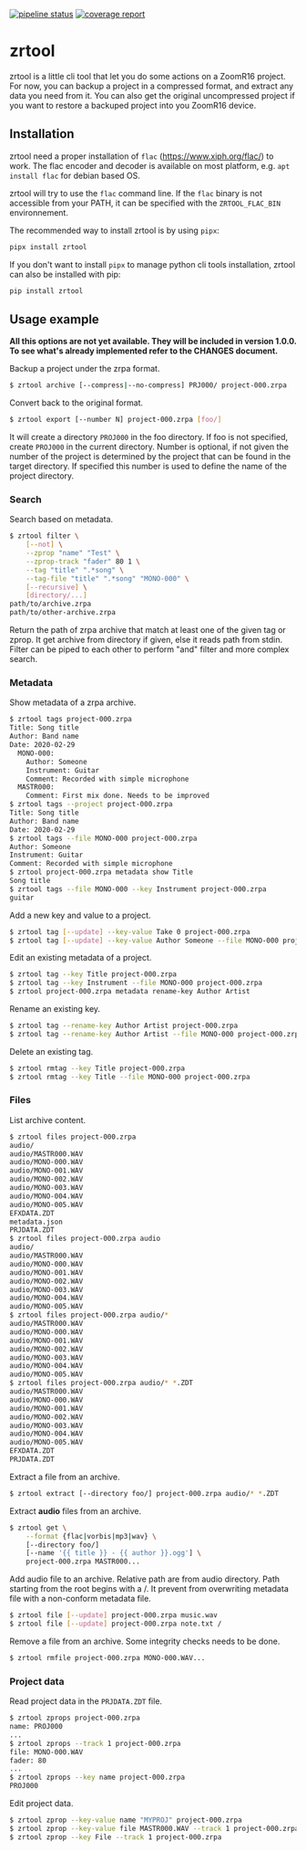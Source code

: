 [![pipeline status](https://gitlab.com/remytms/zrtool/badges/master/pipeline.svg)](https://gitlab.com/remytms/zrtool/pipelines)
[![coverage report](https://gitlab.com/remytms/zrtool/badges/master/coverage.svg)](https://gitlab.com/remytms/zrtool/pipelines)

zrtool
======

zrtool is a little cli tool that let you do some actions on a ZoomR16
project. For now, you can backup a project in a compressed format, and
extract any data you need from it. You can also get the original
uncompressed project if you want to restore a backuped project into you
ZoomR16 device.


Installation
------------

zrtool need a proper installation of `flac`
(https://www.xiph.org/flac/) to work. The flac encoder and decoder is
available on most platform, e.g. `apt install flac` for debian based OS.

zrtool will try to use the `flac` command line. If the `flac` binary is
not accessible from your PATH, it can be specified with the
`ZRTOOL_FLAC_BIN` environnement.

The recommended way to install zrtool is by using `pipx`:

```sh
pipx install zrtool
```

If you don't want to install `pipx` to manage python cli tools
installation, zrtool can also be installed with pip:

```sh
pip install zrtool
```


Usage example
-------------

**All this options are not yet available. They will be included in
version 1.0.0. To see what's already implemented refer to the CHANGES
document.**

Backup a project under the zrpa format.
```sh
$ zrtool archive [--compress|--no-compress] PRJ000/ project-000.zrpa
```

Convert back to the original format.
```sh
$ zrtool export [--number N] project-000.zrpa [foo/]
```
It will create a directory `PROJ000` in the foo directory. If foo is not
specified, create `PROJ000` in the current directory. Number is
optional, if not given the number of the project is determined by the
project that can be found in the target directory. If specified this
number is used to define the name of the project directory.


### Search

Search based on metadata.
```sh
$ zrtool filter \
    [--not] \
    --zprop "name" "Test" \
    --zprop-track "fader" 80 1 \
    --tag "title" ".*song" \
    --tag-file "title" ".*song" "MONO-000" \
    [--recursive] \
    [directory/...]
path/to/archive.zrpa
path/to/other-archive.zrpa
```
Return the path of zrpa archive that match at least one of the given tag
or zprop. It get archive from directory if given, else it reads path
from stdin.
Filter can be piped to each other to perform "and" filter and more
complex search.


### Metadata

Show metadata of a zrpa archive.
```sh
$ zrtool tags project-000.zrpa
Title: Song title
Author: Band name
Date: 2020-02-29
  MONO-000:
    Author: Someone
    Instrument: Guitar
    Comment: Recorded with simple microphone
  MASTR000:
    Comment: First mix done. Needs to be improved
$ zrtool tags --project project-000.zrpa
Title: Song title
Author: Band name
Date: 2020-02-29
$ zrtool tags --file MONO-000 project-000.zrpa
Author: Someone
Instrument: Guitar
Comment: Recorded with simple microphone
$ zrtool project-000.zrpa metadata show Title
Song title
$ zrtool tags --file MONO-000 --key Instrument project-000.zrpa
guitar
```

Add a new key and value to a project.
```sh
$ zrtool tag [--update] --key-value Take 0 project-000.zrpa
$ zrtool tag [--update] --key-value Author Someone --file MONO-000 project-000.zrpa
```

Edit an existing metadata of a project.
```sh
$ zrtool tag --key Title project-000.zrpa
$ zrtool tag --key Instrument --file MONO-000 project-000.zrpa
$ zrtool project-000.zrpa metadata rename-key Author Artist
```

Rename an existing key.
```sh
$ zrtool tag --rename-key Author Artist project-000.zrpa
$ zrtool tag --rename-key Author Artist --file MONO-000 project-000.zrpa
```

Delete an existing tag.
```sh
$ zrtool rmtag --key Title project-000.zrpa
$ zrtool rmtag --key Title --file MONO-000 project-000.zrpa
```


### Files

List archive content.
```sh
$ zrtool files project-000.zrpa
audio/
audio/MASTR000.WAV
audio/MONO-000.WAV
audio/MONO-001.WAV
audio/MONO-002.WAV
audio/MONO-003.WAV
audio/MONO-004.WAV
audio/MONO-005.WAV
EFXDATA.ZDT
metadata.json
PRJDATA.ZDT
$ zrtool files project-000.zrpa audio
audio/
audio/MASTR000.WAV
audio/MONO-000.WAV
audio/MONO-001.WAV
audio/MONO-002.WAV
audio/MONO-003.WAV
audio/MONO-004.WAV
audio/MONO-005.WAV
$ zrtool files project-000.zrpa audio/*
audio/MASTR000.WAV
audio/MONO-000.WAV
audio/MONO-001.WAV
audio/MONO-002.WAV
audio/MONO-003.WAV
audio/MONO-004.WAV
audio/MONO-005.WAV
$ zrtool files project-000.zrpa audio/* *.ZDT
audio/MASTR000.WAV
audio/MONO-000.WAV
audio/MONO-001.WAV
audio/MONO-002.WAV
audio/MONO-003.WAV
audio/MONO-004.WAV
audio/MONO-005.WAV
EFXDATA.ZDT
PRJDATA.ZDT
```

Extract a file from an archive.
```sh
$ zrtool extract [--directory foo/] project-000.zrpa audio/* *.ZDT
```

Extract **audio** files from an archive.
```sh
$ zrtool get \
    --format {flac|vorbis|mp3|wav} \
    [--directory foo/]
    [--name '{{ title }} - {{ author }}.ogg'] \
    project-000.zrpa MASTR000...
```

Add audio file to an archive. Relative path are from audio directory.
Path starting from the root begins with a /. It prevent from overwriting
metadata file with a non-conform metadata file.
```sh
$ zrtool file [--update] project-000.zrpa music.wav
$ zrtool file [--update] project-000.zrpa note.txt /
```

Remove a file from an archive. Some integrity checks needs to be done.
```sh
$ zrtool rmfile project-000.zrpa MONO-000.WAV...
```


### Project data

Read project data in the `PRJDATA.ZDT` file.
```sh
$ zrtool zprops project-000.zrpa
name: PROJ000
...
$ zrtool zprops --track 1 project-000.zrpa
file: MONO-000.WAV
fader: 80
...
$ zrtool zprops --key name project-000.zrpa
PROJ000
```

Edit project data.
```sh
$ zrtool zprop --key-value name "MYPROJ" project-000.zrpa
$ zrtool zprop --key-value file MASTR000.WAV --track 1 project-000.zrpa
$ zrtool zprop --key File --track 1 project-000.zrpa
```
